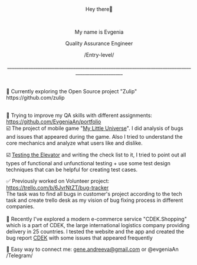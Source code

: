 <p align="center">
 Hey there👋
</p>
<br />
<p align="center">
 My name is Evgenia
</p>
<p align="center">
 Quality Assurance Engineer
  <p align="center">
 /Entry-level/
</p>

<center>__________________________________________________________________________________________________</center>
<br />
<br />
 🔶 Currently exploring the Open Source project "Zulip" 
    https://github.com/zulip
<br />
<br />
 
 📌 Trying to improve my QA skills with different assignments: https://github.com/EvgeniaAn/portfolio
 <br />
  ☑️ The project of mobile game "[My Little Universe](https://github.com/EvgeniaAn/portfolio/blob/main/Project%20for%20App%20-%20My%20Little%20Universe.pdf)". I did analysis of bugs and issues that appeared during the game. Also I tried to understand the core mechanics and analyze what users like and dislike.

  ☑️ [Testing the Elevator](https://github.com/EvgeniaAn/portfolio/blob/main/Testing%20of%20Elevator%20-%20Check%20list.pdf) and writing the check list to it, I tried to point out all types of functional and unfunctional testing + use some test design techniques that can be helpful for creating test cases.  

 ✅ Previously worked on Volunteer project: https://trello.com/b/6JvrNtZT/bug-tracker 
<br />
    The task was to find all bugs in customer's project according to the tech task and create trello desk as my vision of bug fixing process in different companies.
<br />
<br />
    🔷 Recently I've explored a modern e-commerce service "CDEK.Shopping" which is a part of CDEK, the large international logistics company providing delivery in 25 countries. I tested the website and the app and created the bug report [CDEK](https://docs.google.com/spreadsheets/d/1XXxh9EavU1MTtmaCmQPgghoOLjwrYlNkPZJvZI_UllA) with some issues that appeared frequently 


 📩 Easy way to connect me: gene.andreeva@gmail.com or @evgeniaAn /Telegram/



